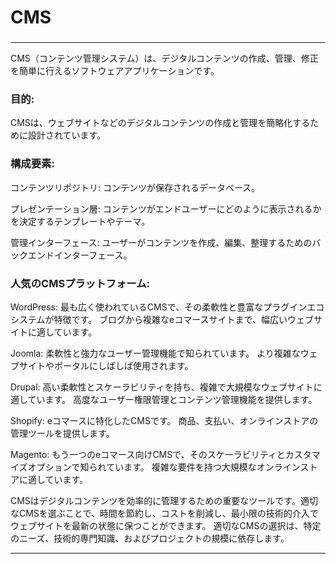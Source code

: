 ### 
# CMS
### 

---


CMS（コンテンツ管理システム）は、デジタルコンテンツの作成、管理、修正を簡単に行えるソフトウェアアプリケーションです。

### 目的:

CMSは、ウェブサイトなどのデジタルコンテンツの作成と管理を簡略化するために設計されています。

### 構成要素:

コンテンツリポジトリ: 
コンテンツが保存されるデータベース。

プレゼンテーション層: 
コンテンツがエンドユーザーにどのように表示されるかを決定するテンプレートやテーマ。

管理インターフェース: 
ユーザーがコンテンツを作成、編集、整理するためのバックエンドインターフェース。

### 人気のCMSプラットフォーム:

WordPress:
最も広く使われているCMSで、その柔軟性と豊富なプラグインエコシステムが特徴です。
ブログから複雑なeコマースサイトまで、幅広いウェブサイトに適しています。

Joomla:
柔軟性と強力なユーザー管理機能で知られています。
より複雑なウェブサイトやポータルにしばしば使用されます。

Drupal:
高い柔軟性とスケーラビリティを持ち、複雑で大規模なウェブサイトに適しています。
高度なユーザー権限管理とコンテンツ管理機能を提供します。

Shopify:
eコマースに特化したCMSです。
商品、支払い、オンラインストアの管理ツールを提供します。

Magento:
もう一つのeコマース向けCMSで、そのスケーラビリティとカスタマイズオプションで知られています。
複雑な要件を持つ大規模なオンラインストアに適しています。

CMSはデジタルコンテンツを効率的に管理するための重要なツールです。適切なCMSを選ぶことで、時間を節約し、コストを削減し、最小限の技術的介入でウェブサイトを最新の状態に保つことができます。
適切なCMSの選択は、特定のニーズ、技術的専門知識、およびプロジェクトの規模に依存します。


---
